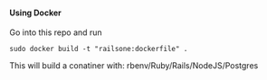#### Using Docker

Go into this repo and run

```sudo docker build -t "railsone:dockerfile" .```

This will build a conatiner with: rbenv/Ruby/Rails/NodeJS/Postgres
